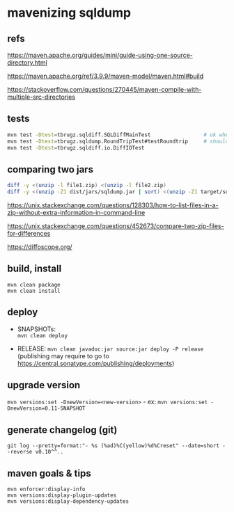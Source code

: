 
# mavenizing sqldump


## refs

https://maven.apache.org/guides/mini/guide-using-one-source-directory.html

https://maven.apache.org/ref/3.9.9/maven-model/maven.html#build

https://stackoverflow.com/questions/270445/maven-compile-with-multiple-src-directories


## tests

```sh
mvn test -Dtest=tbrugz.sqldiff.SQLDiffMainTest                 # ok when running solo
mvn test -Dtest=tbrugz.sqldump.RoundTripTest#testRoundtrip     # should be ignored
mvn test -Dtest=tbrugz.sqldiff.io.DiffIOTest
```


## comparing two jars

```sh
diff -y <(unzip -l file1.zip) <(unzip -l file2.zip)
diff -y <(unzip -Z1 dist/jars/sqldump.jar | sort) <(unzip -Z1 target/sqldump-0.11-SNAPSHOT.jar | sort)
```

https://unix.stackexchange.com/questions/128303/how-to-list-files-in-a-zip-without-extra-information-in-command-line

https://unix.stackexchange.com/questions/452673/compare-two-zip-files-for-differences

https://diffoscope.org/


## build, install

`mvn clean package`  
`mvn clean install`


## deploy

* SNAPSHOTs:  
`mvn clean deploy`

* RELEASE:
`mvn clean javadoc:jar source:jar deploy -P release`
(publishing may require to go to https://central.sonatype.com/publishing/deployments)


## upgrade version

`mvn versions:set -DnewVersion=<new-version>` - ex: `mvn versions:set -DnewVersion=0.11-SNAPSHOT`


## generate changelog (git)

`git log --pretty=format:"- %s (%ad)%C(yellow)%d%Creset" --date=short --reverse v0.10^^..`


## maven goals & tips

`mvn enforcer:display-info`  
`mvn versions:display-plugin-updates`  
`mvn versions:display-dependency-updates`  
